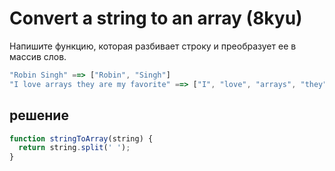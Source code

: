 # Convert a string to an array (8kyu)

Напишите функцию, которая разбивает строку и преобразует ее в массив слов.

```js
"Robin Singh" ==> ["Robin", "Singh"]
"I love arrays they are my favorite" ==> ["I", "love", "arrays", "they", "are", "my", "favorite"]
```

## решение

```js
function stringToArray(string) {
  return string.split(' ');
}
```

